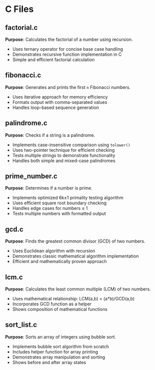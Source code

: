 # C Files

## factorial.c
**Purpose**: Calculates the factorial of a number using recursion.
- Uses ternary operator for concise base case handling
- Demonstrates recursive function implementation in C
- Simple and efficient factorial calculation

## fibonacci.c
**Purpose**: Generates and prints the first `n` Fibonacci numbers.
- Uses iterative approach for memory efficiency
- Formats output with comma-separated values
- Handles loop-based sequence generation

## palindrome.c
**Purpose**: Checks if a string is a palindrome.
- Implements case-insensitive comparison using `tolower()`
- Uses two-pointer technique for efficient checking
- Tests multiple strings to demonstrate functionality
- Handles both simple and mixed-case palindromes

## prime_number.c
**Purpose**: Determines if a number is prime.
- Implements optimized 6k±1 primality testing algorithm
- Uses efficient square root boundary checking
- Handles edge cases for numbers ≤ 1
- Tests multiple numbers with formatted output

## gcd.c
**Purpose**: Finds the greatest common divisor (GCD) of two numbers.
- Uses Euclidean algorithm with recursion
- Demonstrates classic mathematical algorithm implementation
- Efficient and mathematically proven approach

## lcm.c
**Purpose**: Calculates the least common multiple (LCM) of two numbers.
- Uses mathematical relationship: LCM(a,b) = (a*b)/GCD(a,b)
- Incorporates GCD function as a helper
- Shows composition of mathematical functions

## sort_list.c
**Purpose**: Sorts an array of integers using bubble sort.
- Implements bubble sort algorithm from scratch
- Includes helper function for array printing
- Demonstrates array manipulation and sorting
- Shows before and after array states
